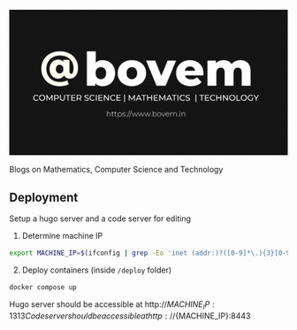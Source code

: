 ![Blog Cover Image](./static/bovem-cover.png)

Blogs on Mathematics, Computer Science and Technology

## Deployment
Setup a hugo server and a code server for editing

1. Determine machine IP
```bash
export MACHINE_IP=$(ifconfig | grep -Eo 'inet (addr:)?([0-9]*\.){3}[0-9]*' | grep -Eo '([0-9]*\.){3}[0-9]*' | grep -v '127.0.0.1')
```

2. Deploy containers (inside `/deploy` folder)
```bash
docker compose up
```

Hugo server should be accessible at http://${MACHINE_IP}:1313
Code server should be accessible at http://${MACHINE_IP}:8443
